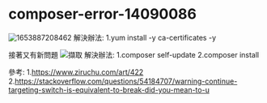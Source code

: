 # composer-error-14090086
![1653887208462](https://user-images.githubusercontent.com/22145676/170923760-c878241b-0a5c-44e9-912c-d8e6388dc29f.jpg)
解決辦法:
1.yum install -y ca-certificates -y

接著又有新問題
![擷取](https://user-images.githubusercontent.com/22145676/170924248-12656ce6-c996-42e8-86d7-1ccb2eb7babe.PNG)
解決辦法:
1.composer self-update
2.composer install

參考:
1.<a href="https://www.ziruchu.com/art/422">https://www.ziruchu.com/art/422</a>
2.<a href="https://stackoverflow.com/questions/54184707/warning-continue-targeting-switch-is-equivalent-to-break-did-you-mean-to-u">https://stackoverflow.com/questions/54184707/warning-continue-targeting-switch-is-equivalent-to-break-did-you-mean-to-u</a>
